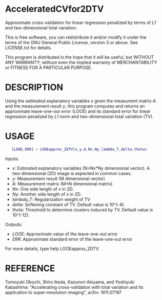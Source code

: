 # AcceleratedCVfor2DTV
Approximate cross-validation for linear regression penalized by terms of *L1* and two-dimensional total variation.

This is free software, you can redistribute it and/or modify it under the terms of the GNU General Public License, version 3 or above. See LICENSE.txt for details.

This program is distributed in the hope that it will be useful, but WITHOUT ANY WARRANTY; without even the implied warranty of MERCHANTABILITY or FITNESS FOR A PARTICULAR PURPOSE.

# DESCRIPTION
Using the estimated explanatory variables *x* given the measument matrix *A* and the measurement result *y*, this program computes and returns an approximate leave-one-out error (LOOE) and its standard error for linear regression penalized by *L1* norm and two-dimensional total variation (TV).

# USAGE
```matlab
   [LOOE,ERR] = LOOEapprox_2DTV(x,y,A,Nx,Ny,lambda_T,delta,theta)
```
Inputs:
- *x*: Estimated explanatory variables (N=Nx*Ny dimensional vector). A two-dimensional (2D) image is expected in common cases.
- *y*: Measurement result (M dimensional vector)
- *A*: Measurement matrix (M*N dimensional matrix)
- *Nx*: One side length of *x* in 2D.
- *Ny*: Another side length of *x* in 2D.
- *lambda_T*: Regularization weight of TV
- *delta*: Softening constant of TV. Default value is 10^(-4).
- *theta*: Threshold to determine clusters induced by TV. Default value is 10^(-12).

Outputs:
- *LOOE*: Approximate value of the leave-one-out error
- *ERR*: Approximate standard error of the leave-one-out error

For more details, type help LOOEapprox_2DTV.

# REFERENCE
Tomoyuki Obuchi, Shiro Ikeda, Kazunori Akiyama, and Yoshiyuki Kabashima: "Accelerating cross-validation with total variation and its application to super-resolution imaging", arXiv: 1611.07197
